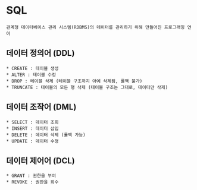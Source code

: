 SQL
=
```
관계형 데이터베이스 관리 시스템(RDBMS)의 데이터를 관리하기 위해 만들어진 프로그래밍 언어
```
데이터 정의어 (DDL)
----
```
* CREATE : 테이블 생성
* ALTER : 테이블 수정
* DROP : 테이블 삭제 (테이블 구조까지 아예 삭제됨, 롤백 불가)
* TRUNCATE : 테이블의 모든 행 삭제 (테이블 구조는 그대로, 데이터만 삭제)
```

데이터 조작어 (DML)
---
```
* SELECT : 데이터 조회
* INSERT : 데이터 삽입
* DELETE : 데이터 삭제 (롤백 가능)
* UPDATE : 데이터 수정
```
데이터 제어어 (DCL)
---
```
* GRANT : 권한을 부여
* REVOKE : 권한을 회수 
```